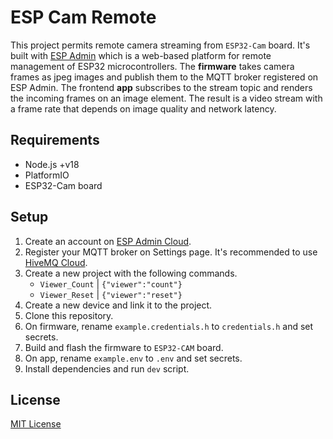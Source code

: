 # ESP Cam Remote

This project permits remote camera streaming from `ESP32-Cam` board. It's built with [ESP Admin](https://esp-admin.tn/) which is a web-based platform for remote management of ESP32 microcontrollers. The **firmware** takes camera frames as jpeg images and publish them to the MQTT broker registered on ESP Admin. The frontend **app** subscribes to the stream topic and renders the incoming frames on an image element. The result is a video stream with a frame rate that depends on image quality and network latency.

## Requirements
- Node.js +v18
- PlatformIO
- ESP32-Cam board
  
## Setup

1. Create an account on [ESP Admin Cloud](https://app.esp-admin.tn/).
2. Register your MQTT broker on Settings page. It's recommended to use [HiveMQ Cloud](https://www.hivemq.com).
3. Create a new project with the following commands.
   - `Viewer_Count` | `{"viewer":"count"}`
   - `Viewer_Reset` | `{"viewer":"reset"}`
4. Create a new device and link it to the project.
5. Clone this repository.
6. On firmware, rename `example.credentials.h` to `credentials.h` and set secrets.
7. Build and flash the firmware to `ESP32-CAM` board.
8. On app, rename `example.env` to `.env` and set secrets.
9. Install dependencies and run `dev` script.

## License

[MIT License](./LICENSE)
